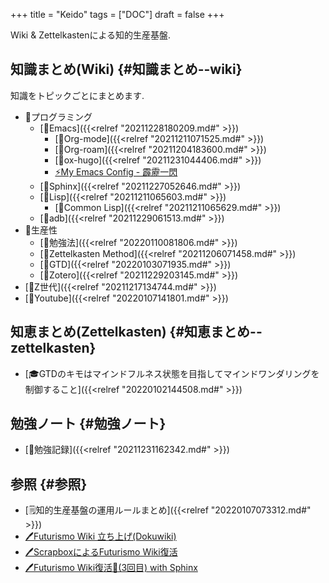 +++
title = "Keido"
tags = ["DOC"]
draft = false
+++

Wiki & Zettelkastenによる知的生産基盤.


## 知識まとめ(Wiki) {#知識まとめ--wiki}

知識をトピックごとにまとめます.

-   📂プログラミング
    -   [📝Emacs]({{<relref "20211228180209.md#" >}})
        -   [📝Org-mode]({{<relref "20211211071525.md#" >}})
        -   [📝Org-roam]({{<relref "20211204183600.md#" >}})
        -   [📝ox-hugo]({{<relref "20211231044406.md#" >}})
        -   [⚡My Emacs Config - 霹靂一閃](https://futurismo.biz/fshort/hekireki)
    -   [📝Sphinx]({{<relref "20211227052646.md#" >}})
    -   [📝Lisp]({{<relref "20211211065603.md#" >}})
        -   [📝Common Lisp]({{<relref "20211211065629.md#" >}})
    -   [📝adb]({{<relref "20211229061513.md#" >}})
-   📂生産性
    -   [📝勉強法]({{<relref "20220110081806.md#" >}})
    -   [📝Zettelkasten Method]({{<relref "20211206071458.md#" >}})
    -   [📝GTD]({{<relref "20220103071935.md#" >}})
    -   [📝Zotero]({{<relref "20211229203145.md#" >}})
-   [📝Z世代]({{<relref "20211217134744.md#" >}})
-   [📝Youtube]({{<relref "20220107141801.md#" >}})


## 知恵まとめ(Zettelkasten) {#知恵まとめ--zettelkasten}

-   [🎓GTDのキモはマインドフルネス状態を目指してマインドワンダリングを制御すること]({{<relref "20220102144508.md#" >}})


## 勉強ノート {#勉強ノート}

-   [📁勉強記録]({{<relref "20211231162342.md#" >}})


## 参照 {#参照}

-   [🗒知的生産基盤の運用ルールまとめ]({{<relref "20220107073312.md#" >}})
-   [🖊Futurismo Wiki 立ち上げ(Dokuwiki)](https://futurismo.biz/archives/2500/)
-   [🖊ScrapboxによるFuturismo Wiki復活](https://futurismo.biz/archives/6912/)
-   [🖊Futurismo Wiki復活🎉(3回目) with Sphinx](https://futurismo.biz/restart-futurismo-wiki-3th-2021/)
